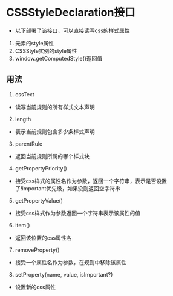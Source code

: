 # CSSStyleDeclaration接口
- 以下部署了该接口，可以直接读写css的样式属性
1. 元素的style属性
2. CSSStyle实例的style属性
3. window.getComputedStyle()返回值

## 用法
1. cssText
  - 读写当前规则的所有样式文本声明
2. length
  - 表示当前规则包含多少条样式声明
3. parentRule
  - 返回当前规则所属的哪个样式块
4. getPropertyPriority()
  - 接受css样式的属性名作为参数，返回一个字符串，表示是否设置了!important优先级，如果没则返回空字符串
5. getPropertyValue()
  - 接受css样式作为参数返回一个字符串表示该属性的值
6. item()
  - 返回该位置的css属性名
7. removeProperty()
  - 接受一个属性名作为参数，在规则中移除该属性
8. setProperty(name, value, isImportant?)
  - 设置新的css属性